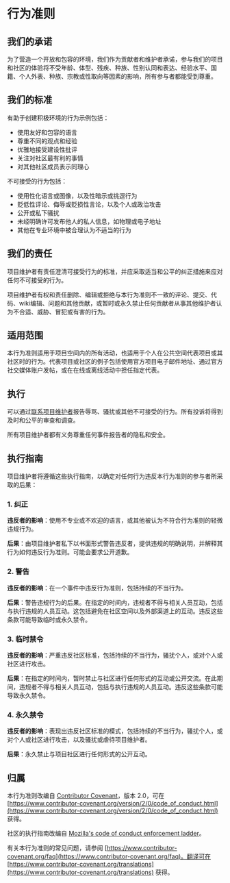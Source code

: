# 行为准则

## 我们的承诺

为了营造一个开放和包容的环境，我们作为贡献者和维护者承诺，参与我们的项目和社区的体验将不受年龄、体型、残疾、种族、性别认同和表达、经验水平、国籍、个人外表、种族、宗教或性取向等因素的影响，所有参与者都能受到尊重。

## 我们的标准

有助于创建积极环境的行为示例包括：

- 使用友好和包容的语言
- 尊重不同的观点和经验
- 优雅地接受建设性批评
- 关注对社区最有利的事情
- 对其他社区成员表示同理心

不可接受的行为包括：

- 使用性化语言或图像，以及性暗示或挑逗行为
- 贬低性评论、侮辱或贬损性言论，以及个人或政治攻击
- 公开或私下骚扰
- 未经明确许可发布他人的私人信息，如物理或电子地址
- 其他在专业环境中被合理认为不适当的行为

## 我们的责任

项目维护者有责任澄清可接受行为的标准，并应采取适当和公平的纠正措施来应对任何不可接受的行为。

项目维护者有权和责任删除、编辑或拒绝与本行为准则不一致的评论、提交、代码、wiki编辑、问题和其他贡献，或暂时或永久禁止任何贡献者从事其他维护者认为不合适、威胁、冒犯或有害的行为。

## 适用范围

本行为准则适用于项目空间内的所有活动，也适用于个人在公共空间代表项目或其社区时的行为。代表项目或社区的例子包括使用官方项目电子邮件地址、通过官方社交媒体账户发帖，或在在线或离线活动中担任指定代表。

## 执行

可以通过[联系项目维护者](CONTRIBUTING.md#联系我们)报告辱骂、骚扰或其他不可接受的行为。所有投诉将得到及时和公平的审查和调查。

所有项目维护者都有义务尊重任何事件报告者的隐私和安全。

## 执行指南

项目维护者将遵循这些执行指南，以确定对任何行为违反本行为准则的参与者所采取的后果：

### 1. 纠正

**违反者的影响**：使用不专业或不欢迎的语言，或其他被认为不符合行为准则的轻微违规行为。

**后果**：由项目维护者私下以书面形式警告违反者，提供违规的明确说明，并解释其行为如何违反行为准则。可能会要求公开道歉。

### 2. 警告

**违反者的影响**：在一个事件中违反行为准则，包括持续的不当行为。

**后果**：警告违规行为的后果。在指定的时间内，违规者不得与相关人员互动，包括与执行违规的人员互动。这包括避免在社区空间以及外部渠道上的互动。违反这些条款可能导致临时或永久禁令。

### 3. 临时禁令

**违反者的影响**：严重违反社区标准，包括持续的不当行为，骚扰个人，或对个人或社区进行攻击。

**后果**：在指定的时间内，暂时禁止与社区进行任何形式的互动或公开交流。在此期间，违规者不得与相关人员互动，包括与执行违规的人员互动。违反这些条款可能导致永久禁令。

### 4. 永久禁令

**违反者的影响**：表现出违反社区标准的模式，包括持续的不当行为，骚扰个人，或对个人或社区进行攻击，以及骚扰或虐待项目维护者。

**后果**：永久禁止与项目社区进行任何形式的公开互动。

## 归属

本行为准则改编自 [Contributor Covenant](https://www.contributor-covenant.org)，版本 2.0，可在 [https://www.contributor-covenant.org/version/2/0/code_of_conduct.html](https://www.contributor-covenant.org/version/2/0/code_of_conduct.html) 获得。

社区的执行指南改编自 [Mozilla's code of conduct enforcement ladder](https://github.com/mozilla/diversity)。

有关本行为准则的常见问题，请参阅 [https://www.contributor-covenant.org/faq](https://www.contributor-covenant.org/faq)。翻译可在 [https://www.contributor-covenant.org/translations](https://www.contributor-covenant.org/translations) 获得。